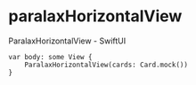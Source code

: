 # paralaxHorizontalView
ParalaxHorizontalView - SwiftUI


    var body: some View {
        ParalaxHorizontalView(cards: Card.mock())
    }
